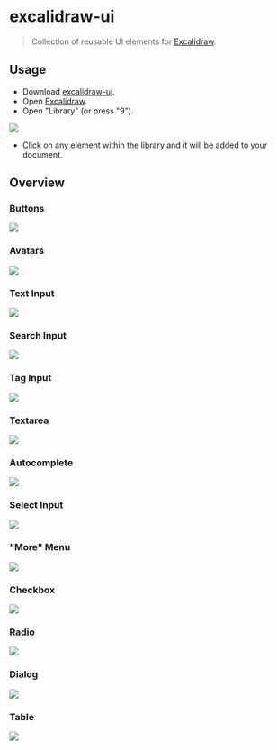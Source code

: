 # excalidraw-ui

> Collection of reusable UI elements for [Excalidraw](https://excalidraw.com/).

## Usage

- Download [excalidraw-ui](ui.excalidrawlib).
- Open [Excalidraw](https://excalidraw.com).
- Open "Library" (or press "9").

![](media/library.jpg)

- Click on any element within the library and it will be added to your document.

## Overview

### Buttons

![](media/buttons.jpg)

### Avatars

![](media/avatars.jpg)

### Text Input

![](media/text-input.jpg)

### Search Input

![](media/search-input.jpg)

### Tag Input

![](media/tag-input.jpg)

### Textarea

![](media/textarea.jpg)

### Autocomplete

![](media/autocomplete.jpg)

### Select Input

![](media/select-input.jpg)

### "More" Menu

![](media/more-menu.jpg)

### Checkbox

![](media/checkbox.jpg)

### Radio

![](media/radio.jpg)

### Dialog

![](media/dialog.jpg)

### Table

![](media/table.jpg)

